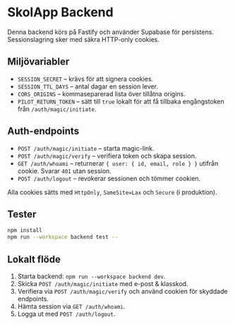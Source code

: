 # SkolApp Backend

Denna backend körs på Fastify och använder Supabase för persistens. Sessionslagring sker med säkra HTTP-only cookies.

## Miljövariabler

- `SESSION_SECRET` – krävs för att signera cookies.
- `SESSION_TTL_DAYS` – antal dagar en session lever.
- `CORS_ORIGINS` – kommaseparerad lista över tillåtna origins.
- `PILOT_RETURN_TOKEN` – sätt till `true` lokalt för att få tillbaka engångstoken från `/auth/magic/initiate`.

## Auth-endpoints

- `POST /auth/magic/initiate` – starta magic-link.
- `POST /auth/magic/verify` – verifiera token och skapa session.
- `GET /auth/whoami` – returnerar `{ user: { id, email, role } }` utifrån cookie. Svarar `401` utan session.
- `POST /auth/logout` – revokerar sessionen och tömmer cookien.

Alla cookies sätts med `HttpOnly`, `SameSite=Lax` och `Secure` (i produktion).

## Tester

```bash
npm install
npm run --workspace backend test --
```

## Lokalt flöde

1. Starta backend: `npm run --workspace backend dev`.
2. Skicka `POST /auth/magic/initiate` med e-post & klasskod.
3. Verifiera via `POST /auth/magic/verify` och använd cookien för skyddade endpoints.
4. Hämta session via `GET /auth/whoami`.
5. Logga ut med `POST /auth/logout`.
